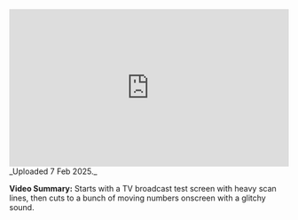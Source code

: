 
<iframe 
  src="https://drive.google.com/file/d/1c_4HGMzoXtKJhPd7ja09nwNwKdmL5sxW/preview"  
  style="width:100%; aspect-ratio:16/9; border:0;"
  allowfullscreen>
</iframe>
_Uploaded 7 Feb 2025._

**Video Summary:** Starts with a TV broadcast test screen with heavy scan lines, then cuts to a bunch of moving numbers onscreen with a glitchy sound.